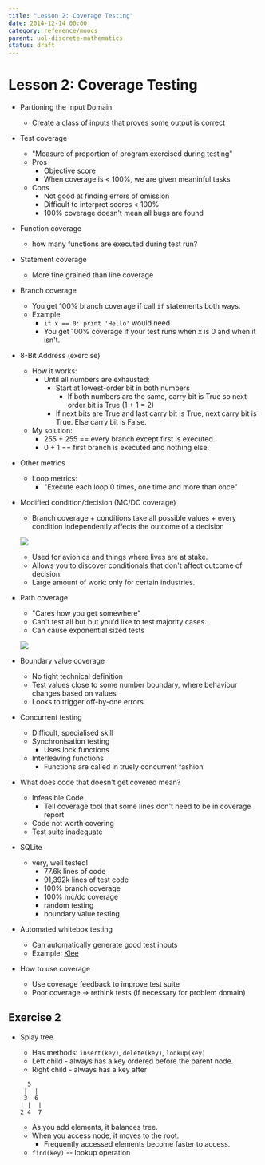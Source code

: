 ```yaml
---
title: "Lesson 2: Coverage Testing"
date: 2014-12-14 00:00
category: reference/moocs
parent: uol-discrete-mathematics
status: draft
---
```


# Lesson 2: Coverage Testing

* Partioning the Input Domain
  * Create a class of inputs that proves some output is correct
* Test coverage
  * "Measure of proportion of program exercised during testing"
  * Pros
    * Objective score
    * When coverage is < 100%, we are given meaninful tasks
  * Cons
    * Not good at finding errors of omission
    * Difficult to interpret scores < 100%
    * 100% coverage doesn't mean all bugs are found
* Function coverage
  * how many functions are executed during test run?
* Statement coverage
  * More fine grained than line coverage
* Branch coverage
  * You get 100% branch coverage if call ```if``` statements both ways.
  * Example
    * ```if x == 0: print 'Hello'``` would need
    * You get 100% coverage if your test runs when x is 0 and when it isn't.
* 8-Bit Address (exercise)
  * How it works:
    * Until all numbers are exhausted:
      * Start at lowest-order bit in both numbers
        * If both numbers are the same, carry bit is True so next order bit is True (1 + 1 = 2)
      * If next bits are True and last carry bit is True, next carry bit is True. Else carry bit is False.
  * My solution:
    * 255 + 255 == every branch except first is executed.
    * 0 + 1 == first branch is executed and nothing else.
* Other metrics
  * Loop metrics:
    * "Execute each loop 0 times, one time and more than once"
* Modified condition/decision (MC/DC coverage)
  * Branch coverage + conditions take all possible values + every condition independently affects the outcome of a decision

  <img src="./images/mc-dc-example.png"></img>

  * Used for avionics and things where lives are at stake.
  * Allows you to discover conditionals that don't affect outcome of decision.
  * Large amount of work: only for certain industries.
* Path coverage
  * "Cares how you get somewhere"
  * Can't test all but but you'd like to test majority cases.
  * Can cause exponential sized tests

  <img src="./images/path-coverage-example.png"></img>

* Boundary value coverage
  * No tight technical definition
  * Test values close to some number boundary, where behaviour changes based on values
  * Looks to trigger off-by-one errors
* Concurrent testing
  * Difficult, specialised skill
  * Synchronisation testing
    * Uses lock functions
  * Interleaving functions
    * Functions are called in truely concurrent fashion
* What does code that doesn't get covered mean?
  * Infeasible Code
    * Tell coverage tool that some lines don't need to be in coverage report
  * Code not worth covering
  * Test suite inadequate
* SQLite
  * very, well tested!
    * 77.6k lines of code
    * 91,392k lines of test code
    * 100% branch coverage
    * 100% mc/dc coverage
    * random testing
    * boundary value testing
* Automated whitebox testing
  * Can automatically generate good test inputs
  * Example: [Klee](http://klee.llum.org)
* How to use coverage
  * Use coverage feedback to improve test suite
  * Poor coverage -> rethink tests (if necessary for problem domain)

## Exercise 2

* Splay tree
  * Has methods: ```insert(key)```, ```delete(key)```, ```lookup(key)```
  * Left child - always has a key ordered before the parent node.
  * Right child - always has a key after

  ```
    5
   |  |
   3  6
  | |  |
  2 4  7
  ```

  * As you add elements, it balances tree.
  * When you access node, it moves to the root.
    * Frequently accessed elements become faster to access.
  * ```find(key)``` -- lookup operation
